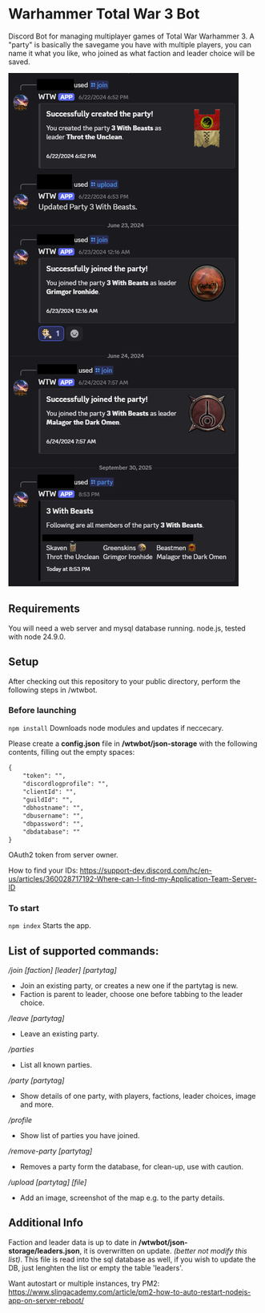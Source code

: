 # Warhammer Total War 3 Bot
Discord Bot for managing multiplayer games of Total War Warhammer 3.
A "party" is basically the savegame you have with multiple players, you can name it what you like, who joined as what faction and leader choice will be saved.

![Overview of common commands](WTW3bot_app.png)

## Requirements
You will need a web server and mysql database running.
node.js, tested with node 24.9.0.

## Setup
After checking out this repository to your public directory, perform the following steps in /wtwbot.

### Before launching

```npm install```
Downloads node modules and updates if neccecary.

Please create a **config.json** file in **/wtwbot/json-storage** with the following contents, filling out the empty spaces:
```
{
	"token": "",
	"discordlogprofile": "",
	"clientId": "",
	"guildId": "",    
	"dbhostname": "",
	"dbusername": "",
	"dbpassword": "",
	"dbdatabase": ""
}
```
OAuth2 token from server owner.

How to find your IDs: https://support-dev.discord.com/hc/en-us/articles/360028717192-Where-can-I-find-my-Application-Team-Server-ID

### To start
```npm index```
Starts the app.

## List of supported commands:
*/join [faction] [leader] [partytag]*
- Join an existing party, or creates a new one if the partytag is new. 
- Faction is parent to leader, choose one before tabbing to the leader choice.

*/leave [partytag]*
- Leave an existing party.

*/parties*
- List all known parties.

*/party [partytag]*
- Show details of one party, with players, factions, leader choices, image and more.

*/profile*
- Show list of parties you have joined.

*/remove-party [partytag]*
- Removes a party form the database, for clean-up, use with caution.

*/upload [partytag] [file]*
- Add an image, screenshot of the map e.g. to the party details.

## Additional Info
Faction and leader data is up to date in **/wtwbot/json-storage/leaders.json**, it is overwritten on update. *(better not modify this list)*.
This file is read into the sql database as well, if you wish to update the DB, just lenghten the list or empty the table 'leaders'.

Want autostart or multiple instances, try PM2: https://www.slingacademy.com/article/pm2-how-to-auto-restart-nodejs-app-on-server-reboot/